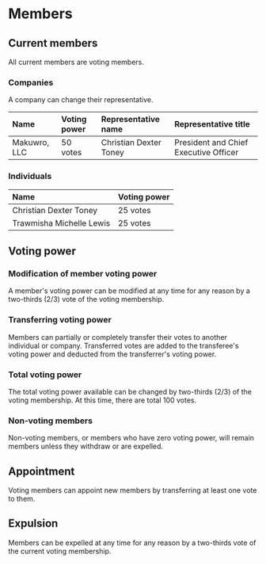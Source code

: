 # Members
## Current members
All current members are voting members. 

### Companies
A company can change their representative.

| Name | Voting power | Representative name | Representative title |
| :- | :- | :- | :- |
| Makuwro, LLC | 50 votes | Christian Dexter Toney | President and Chief Executive Officer |

### Individuals
| Name | Voting power |
| :- | :- |
| Christian Dexter Toney | 25 votes | 
| Trawmisha Michelle Lewis | 25 votes | 

## Voting power
### Modification of member voting power
A member's voting power can be modified at any time for any reason by a two-thirds (2/3) vote of the voting membership.

### Transferring voting power
Members can partially or completely transfer their votes to another individual or company. Transferred votes are added to the transferee's voting power and deducted from the transferrer's voting power.

### Total voting power
The total voting power available can be changed by two-thirds (2/3) of the voting membership. At this time, there are total 100 votes.

### Non-voting members
Non-voting members, or members who have zero voting power, will remain members unless they withdraw or are expelled.

## Appointment
Voting members can appoint new members by transferring at least one vote to them. 

## Expulsion
Members can be expelled at any time for any reason by a two-thirds vote of the current voting membership. 
